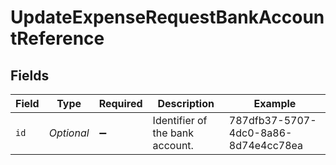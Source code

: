 # UpdateExpenseRequestBankAccountReference


## Fields

| Field                                | Type                                 | Required                             | Description                          | Example                              |
| ------------------------------------ | ------------------------------------ | ------------------------------------ | ------------------------------------ | ------------------------------------ |
| `id`                                 | *Optional<String>*                   | :heavy_minus_sign:                   | Identifier of the bank account.      | 787dfb37-5707-4dc0-8a86-8d74e4cc78ea |